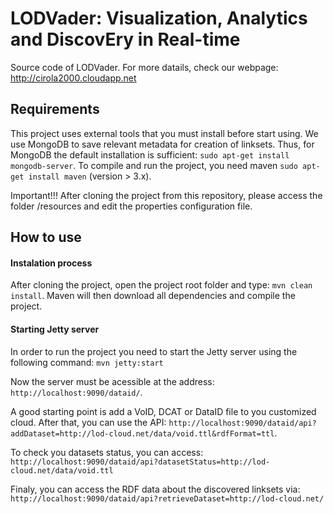 LODVader: Visualization, Analytics and DiscovEry in Real-time
==============================================================

Source code of LODVader. For more datails, check our webpage: http://cirola2000.cloudapp.net


## Requirements
This project uses external tools that you must install before start using.
We use MongoDB to save relevant metadata for creation of linksets. Thus, for MongoDB the default installation is sufficient: `sudo apt-get install mongodb-server`. To compile and run the project, you need maven `sudo apt-get install maven` (version > 3.x).

Important!!! After cloning the project from this repository, please access the folder /resources and edit the properties configuration file.

## How to use

#### Instalation process

After cloning the project, open the project root folder and type: `mvn clean install`. Maven will then download all dependencies and compile the project.


#### Starting Jetty server

In order to run the project you need to start the Jetty server using the following command:
`mvn jetty:start`

 Now the server must be acessible at the address:
`http://localhost:9090/dataid/`.

 A good starting point is add a VoID, DCAT or DataID file to you customized cloud. After that, you can use the API:
`http://localhost:9090/dataid/api?addDataset=http://lod-cloud.net/data/void.ttl&rdfFormat=ttl`.

To check you datasets status, you can access: 
`http://localhost:9090/dataid/api?datasetStatus=http://lod-cloud.net/data/void.ttl`

Finaly, you can access the RDF data about the discovered linksets via:
`http://localhost:9090/dataid/api?retrieveDataset=http://lod-cloud.net/`


